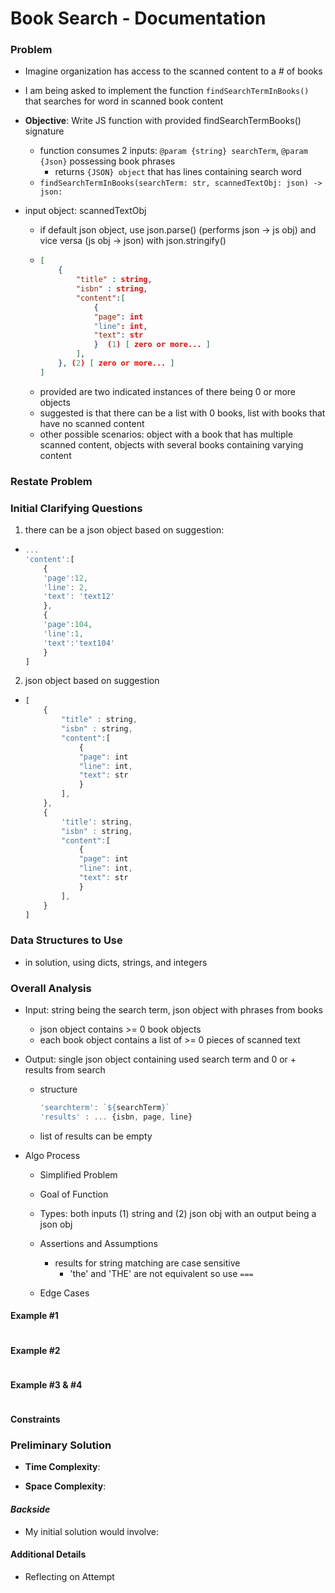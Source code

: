 # Book Search - Documentation

### Problem
- Imagine organization has access to the scanned content to a # of books
- I am being asked to implement the function `findSearchTermInBooks()` that searches for word in scanned book content
- __Objective__: Write JS function with provided findSearchTermBooks() signature
    - function consumes 2 inputs: `@param {string} searchTerm`, `@param {Json}` possessing book phrases
        - returns `{JSON} object` that has lines containing search word
    * `findSearchTermInBooks(searchTerm: str, scannedTextObj: json) -> json:`

- input object: scannedTextObj
    * if default json object, use json.parse() (performs json -> js obj) and vice versa (js obj -> json) with json.stringify()
    *
        ```json
        [
            {
                "title" : string,
                "isbn" : string,
                "content":[
                    {
                    "page": int
                    "line": int,
                    "text": str
                    }  (1) [ zero or more... ]
                ],
            }, (2) [ zero or more... ]
        ]
        ```
    - provided are two indicated instances of there being 0 or more objects
    - suggested is that there can be a list with 0 books, list with books that have no scanned content
    - other possible scenarios: object with a book that has multiple scanned content, objects with several books containing varying content

### Restate Problem

### Initial Clarifying Questions
1. there can be a json object based on suggestion:
-
    ```js
    ...
    'content':[
        {
        'page':12,
        'line': 2,
        'text': 'text12'
        },
        {
        'page':104,
        'line':1,
        'text':'text104'
        }
    ]
    ```
2. json object based on suggestion
-
    ```js
    [
        {
            "title" : string,
            "isbn" : string,
            "content":[
                {
                "page": int
                "line": int,
                "text": str
                }
            ],
        },
        {
            'title': string,
            "isbn" : string,
            "content":[
                {
                "page": int
                "line": int,
                "text": str
                }
            ],
        }
    ]
    ```

### Data Structures to Use
- in solution, using dicts, strings, and integers

### Overall Analysis
- Input: string being the search term, json object with phrases from books
    * json object contains >= 0 book objects
    * each book object contains a list of >= 0 pieces of scanned text
- Output: single json object containing used search term and 0 or + results from search
    * structure
        ```js
        'searchterm': `${searchTerm}`
        'results' : ... {isbn, page, line}
        ```
    * list of results can be empty

- Algo Process
    - Simplified Problem

    - Goal of Function

    - Types: both inputs (1) string and (2) json obj with an output being a json obj

    - Assertions and Assumptions
        * results for string matching are case sensitive
            - 'the' and 'THE' are not equivalent so use `===`
    - Edge Cases

#### Example \#1
```

```

#### Example \#2
```

```
#### Example \#3 & \#4
```

```

#### Constraints


### Preliminary Solution
- __Time Complexity__:

- __Space Complexity__:

#### _Backside_
- My initial solution would involve:


#### Additional Details
- Reflecting on Attempt
